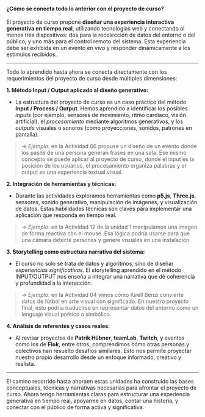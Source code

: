 #### ¿Cómo se conecta todo lo anterior con el proyecto de curso?

El proyecto de curso propone **diseñar una experiencia interactiva generativa en tiempo real**, utilizando tecnologías web y conectando al menos tres dispositivos: dos para la recolección de datos del entorno o del público, y uno más para el control remoto del sistema. Esta experiencia debe ser exhibida en un evento en vivo y responder dinámicamente a los estímulos recibidos.

---
Todo lo aprendido hasta ahora se conecta directamente con los requerimientos del proyecto de curso desde múltiples dimensiones:

**1. Método Input / Output aplicado al diseño generativo:**  

- La estructura del proyecto de curso es un caso práctico del método **Input / Process / Output**. Hemos aprendido a identificar los posibles *inputs* (por ejemplo, sensores de movimiento, ritmo cardiaco, visión artificial), el *procesamiento* mediante algoritmos generativos, y los *outputs* visuales o sonoros (como proyecciones, sonidos, patrones en pantalla).  
 
> → *Ejemplo*: en la Actividad 06 propuse un diseño de un evento donde los pasos de una persona generan frases en una sala. Ese mismo concepto se puede aplicar al proyecto de curso, donde el input es la posición de los usuarios, el procesamiento organiza palabras y el output es una experiencia textual visual.

**2. Integración de herramientas y técnicas:**  

- Durante las actividades exploramos herramientas como **p5.js**, **Three.js**, sensores, sonido generativo, manipulación de imágenes, y visualización de datos. Estas habilidades técnicas son claves para implementar una aplicación que responda en tiempo real.  
 
> → *Ejemplo*: en la Actividad 12 de la unidad 1 manipulamos una imagen de forma reactiva con el mouse. Esa lógica podría usarse para que una cámara detecte personas y genere visuales en una instalación.

**3. Storytelling como estructura narrativa del sistema:**  

- El curso no solo se trata de datos y algoritmos, sino de diseñar *experiencias significativas*. El storytelling aprendido en el método INPUT/OUTPUT nos enseña a integrar una narrativa que dé coherencia y profundidad a la interacción.  

> → *Ejemplo*: en la Actividad 04 vimos cómo Kirell Benzi convierte datos de fútbol en arte visual con significado. En nuestro proyecto final, esto podría traducirse en representar datos del entorno como un lenguaje visual poético o simbólico.

**4. Análisis de referentes y casos reales:**  

- Al revisar proyectos de **Patrik Hübner**, **teamLab**, **Twitch**, y eventos como los de **Flok**, entre otros, comprendimos cómo otras personas y colectivos han resuelto desafíos similares. Esto nos permite proyectar nuestro propio desarrollo desde un enfoque informado, creativo y realista.

--- 

El camino recorrido hasta ahoraen estas unidades ha construido las bases conceptuales, técnicas y narrativas necesarias para afrontar el proyecto de curso. Ahora tengo herramientas claras para estructurar una experiencia generativa en tiempo real, apoyarme en datos, contar una historia, y conectar con el público de forma activa y significativa.


